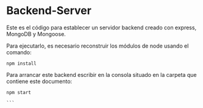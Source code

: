 # Backend-Server

Este es el código para establecer un servidor backend creado con express, MongoDB y Mongoose.

Para ejecutarlo, es necesario reconstruir los módulos de node usando el comando:

```
npm install

```

Para arrancar este backend escribir en la consola situado en la carpeta que contiene este documento:

````
npm start

```